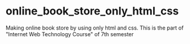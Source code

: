 # online_book_store_only_html_css
Making online book store by using only html and css. This is the part of "Internet Web Technology Course" of 7th semester
